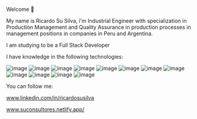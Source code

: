 Welcome 👋

My name is Ricardo Su Silva, i'm Industrial Engineer
with specialization in Production Management and Quality Assurance
in production processes in management positions in companies
in Peru and Argentina.

I am studying to be a Full Stack Developer 

I have knowledge in the following technologies:

![image](https://github.com/RicardoSuSilva/RicardoSuSilva/assets/140461991/d4d923da-259e-4eb1-9701-7ee51d17b024)
![image](https://github.com/RicardoSuSilva/RicardoSuSilva/assets/140461991/eca3131b-cf4a-4799-a059-c00089d004ca)
![image](https://github.com/RicardoSuSilva/RicardoSuSilva/assets/140461991/f0ae4662-a9c7-46f4-9407-ec95e9554ba3)
![image](https://github.com/RicardoSuSilva/RicardoSuSilva/assets/140461991/1d42c93f-220b-453e-b897-0e7c74a91e28)
![image](https://github.com/RicardoSuSilva/RicardoSuSilva/assets/140461991/6ca4c8b5-520f-4af7-98fa-09bc083a2519)
![image](https://github.com/RicardoSuSilva/RicardoSuSilva/assets/140461991/bb488601-e5c5-499b-af27-f6cef05889be)
![image](https://github.com/RicardoSuSilva/RicardoSuSilva/assets/140461991/91391a55-f497-46f1-babf-5eda75b24159)
![image](https://github.com/RicardoSuSilva/RicardoSuSilva/assets/140461991/b0bee077-4ae1-4055-b9b0-06b0ef2c8234)
![image](https://github.com/RicardoSuSilva/RicardoSuSilva/assets/140461991/3de1efa6-0362-44a8-a32c-2534761b6402)
![image](https://github.com/RicardoSuSilva/RicardoSuSilva/assets/140461991/b141d817-5ae8-4e91-80e8-a1e1e083ae30)
![image](https://github.com/RicardoSuSilva/RicardoSuSilva/assets/140461991/9f466498-7876-4c3c-aae7-e18c886c5a0c)
![image](https://github.com/RicardoSuSilva/RicardoSuSilva/assets/140461991/dd88e1ed-298e-4057-9040-cded037f27b2)



You can follow me:

www.linkedin.com/in/ricardosusilva

www.suconsultores.netlify.app/









<!---
RicardoSuSilva/RicardoSuSilva is a ✨ special ✨ repository because its `README.md` (this file) appears on your GitHub profile.
You can click the Preview link to take a look at your changes.
--->
